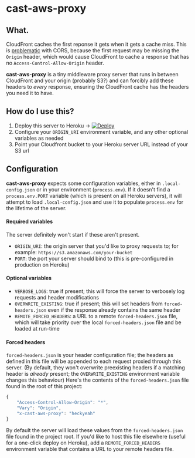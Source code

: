 # cast-aws-proxy

## What.

CloudFront caches the first reponse it gets when it gets a cache miss. This is [problematic](https://forums.aws.amazon.com/thread.jspa?messageID=555417#555417) with CORS, because the first request may be missing the ```Origin``` header, which would cause CloudFront to cache a response that has no ```Access-Control-Allow-Origin``` header.

**cast-aws-proxy** is a tiny middleware proxy server that runs in between CloudFront and your origin (probably S3?) and can forcibly add these headers to *every* response, ensuring the CloudFront cache has the headers you need it to have.

## How do I use this?

1. Deploy this server to Heroku → [![Deploy](https://www.herokucdn.com/deploy/button.png)](https://heroku.com/deploy)
2. Configure your ```ORIGIN_URI``` environment variable, and any other optional variables as needed
3. Point your Cloudfront bucket to your Heroku server URL instead of your S3 url

## Configuration

**cast-aws-proxy** expects some configuration variables, either in ```.local-config.json``` or in your environment (```process.env```). If it doesn't find a ```process.env.PORT``` variable (which is present on all Heroku servers), it will attempt to load ```.local-config.json``` and use it to populate ```process.env``` for the lifetime of the server.

#### Required variables

The server definitely won't start if these aren't present.

* ```ORIGIN_URI```: the origin server that you'd like to proxy requests to; for example: ```https://s3.amazonaws.com/your-bucket```
* ```PORT```: the port your server should bind to (this is pre-configured in production on Heroku)

#### Optional variables

* ```VERBOSE_LOGS```: true if present; this will force the server to verbosely log requests and header modifications
* ```OVERWRITE_EXISTING```: true if present; this will set headers from ```forced-headers.json``` even if the response already contains the same header
* ```REMOTE_FORCED_HEADERS```: a URL to a remote ```forced-headers.json``` file, which will take priority over the local ```forced-headers.json``` file and be loaded at run-time

#### Forced headers

```forced-headers.json``` is your header configuration file; the headers as defined in this file will be appended to each request proxied through this server. (By default, they won't overwrite preexisting headers if a matching header is *already* present; the ```OVERWRITE_EXISTING``` environment variable changes this behaviour) Here's the contents of the ```forced-headers.json``` file found in the root of this project:

```js
{
	"Access-Control-Allow-Origin": "*",
	"Vary": "Origin",
	"x-cast-aws-proxy": "heckyeah"
}
```

By default the server will load these values from the ```forced-headers.json``` file found in the project root. If you'd like to host this file elsewhere (useful for a one-click deploy on Heroku), add a ```REMOTE_FORCED_HEADERS``` environment variable that contains a URL to your remote headers file.